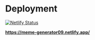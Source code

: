 # Deployment 

[![Netlify Status](https://api.netlify.com/api/v1/badges/8bff704a-200b-4792-81fd-1c78ffdd497f/deploy-status)](https://app.netlify.com/sites/meme-generator09/deploys)
 
 **https://meme-generator09.netlify.app/**
 
